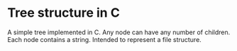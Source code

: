 # Tree structure in C

A simple tree implemented in C. Any node can have any number of children. Each node contains a string. Intended to represent a file structure. 
